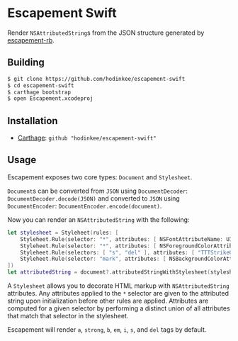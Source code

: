 # Escapement Swift

Render `NSAttributedString`s from the JSON structure generated by [escapement-rb](https://github.com/hodinkee/escapement-rb).

## Building

```sh
$ git clone https://github.com/hodinkee/escapement-swift
$ cd escapement-swift
$ carthage bootstrap
$ open Escapement.xcodeproj
```

## Installation

- [Carthage](https://github.com/carthage/carthage): `github "hodinkee/escapement-swift"`

## Usage

Escapement exposes two core types: `Document` and `Stylesheet`.

`Document`s can be converted from `JSON` using `DocumentDecoder`: `DocumentDecoder.decode(JSON)` and converted to `JSON` using `DocumentEncoder`: `DocumentEncoder.encode(document)`.

Now you can render an `NSAttributedString` with the following:

```swift
let stylesheet = Styleheet(rules: [
    Styleheet.Rule(selector: "*", attributes: [ NSFontAttributeName: UIFont(name: "TiemposText-Regular", size: 18)! ]),
    Styleheet.Rule(selector: "*", attributes: [ NSForegroundColorAttributeName: Theme.darkTextColor() ]),
    Styleheet.Rule(selectors: [ "s", "del" ], attributes: [ "TTTStrikeOutAttribute": NSUnderlineStyle.StyleSingle.rawValue ]),
    Styleheet.Rule(selector: "mark", attributes: [ NSBackgroundColorAttributeName: colorWithHex(0xEEEEEE) ])
])
let attributedString = document?.attributedStringWithStylesheet(stylesheet)
```

A `Stylesheet` allows you to decorate HTML markup with `NSAttributedString` attributes. Any attributes applied to the `*` selector are given to the attributed string upon initialization before other rules are applied. Attributes are computed for a given selector by performing a distinct union of all attributes that match that selector in the stylesheet.

Escapement will render `a`, `strong`, `b`, `em`, `i`, `s`, and `del` tags by default.
